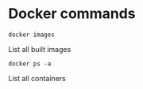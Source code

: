 # Docker commands

```docker images```

List all built images

```docker ps -a```

List all containers

